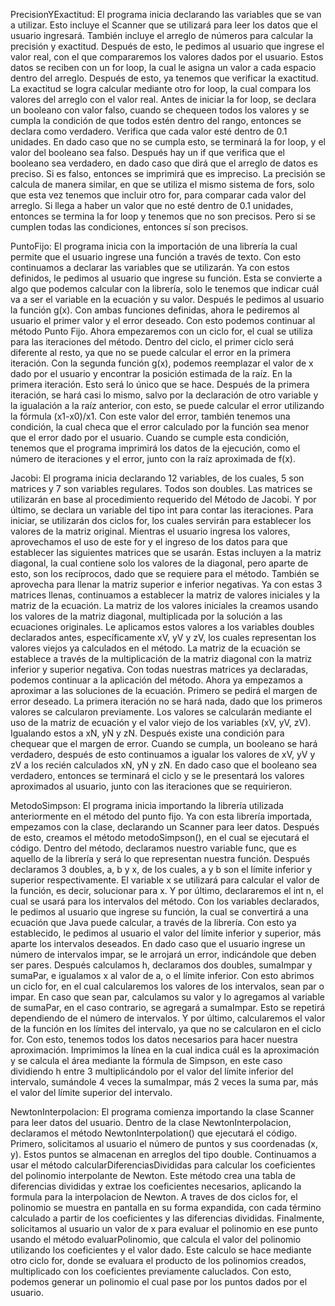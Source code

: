PrecisionYExactitud:
El programa inicia declarando las variables que se van a utilizar. Esto incluye el Scanner que se utilizará para leer los datos que el usuario ingresará. También incluye el arreglo de números para calcular la precisión y exactitud. Después de esto, le pedimos al usuario que ingrese el valor real, con el que compararemos los valores dados por el usuario. Estos datos se reciben con un for loop, la cual le asigna un valor a cada espacio dentro del arreglo. Después de esto, ya tenemos que verificar la exactitud. La exactitud se logra calcular mediante otro for loop, la cual compara los valores del arreglo con el valor real. Antes de iniciar la for loop, se declara un booleano con valor falso, cuando se chequeen todos los valores y se cumpla la condición de que todos estén dentro del rango, entonces se declara como verdadero. Verifica que cada valor esté dentro de 0.1 unidades. En dado caso que no se cumpla esto, se terminará la for loop, y el valor del booleano sea falso. Después hay un if que verifica que el booleano sea verdadero, en dado caso que dirá que el arreglo de datos es preciso. Si es falso, entonces se imprimirá que es impreciso. La precisión se calcula de manera similar, en que se utiliza el mismo sistema de fors, solo que esta vez tenemos que incluir otro for, para comparar cada valor del arreglo. Si llega a haber un valor que no esté dentro de 0.1 unidades, entonces se termina la for loop y tenemos que no son precisos. Pero si se cumplen todas las condiciones, entonces sí son precisos.

PuntoFijo:
El programa inicia con la importación de una librería la cual permite que el usuario ingrese una función a través de texto. Con esto continuamos a declarar las variables que se utilizarán. Ya con estos definidos, le pedimos al usuario que ingrese su función. Esta se convierte a algo que podemos calcular con la librería, solo le tenemos que indicar cuál va a ser el variable en la ecuación y su valor. Después le pedimos al usuario la función g(x). Con ambas funciones definidas, ahora le pediremos al usuario el primer valor y el error deseado. Con esto podemos continuar al método Punto Fijo. Ahora empezaremos con un ciclo for, el cual se utiliza para las iteraciones del método. Dentro del ciclo, el primer ciclo será diferente al resto, ya que no se puede calcular el error en la primera iteración. Con la segunda función g(x), podemos reemplazar el valor de x dado por el usuario y encontrar la posición estimada de la raíz. En la primera iteración. Esto será lo único que se hace. Después de la primera iteración, se hará casi lo mismo, salvo por la declaración de otro variable y la igualación a la raíz anterior, con esto, se puede calcular el error utilizando la fórmula (x1-x0)/x1. Con este valor del error, también tenemos una condición, la cual checa que el error calculado por la función sea menor que el error dado por el usuario. Cuando se cumple esta condición, tenemos que el programa imprimirá los datos de la ejecución, como el número de iteraciones y el error, junto con la raíz aproximada de f(x).

Jacobi:
El programa inicia declarando 12 variables, de los cuales, 5 son matrices y 7 son variables regulares. Todos son doubles. Las matrices se utilizarán en base al procedimiento requerido del Método de Jacobi. Y por último, se declara un variable del tipo int para contar las iteraciones. Para iniciar, se utilizarán dos ciclos for, los cuales servirán para establecer los valores de la matriz original. Mientras el usuario ingresa los valores, aprovechamos el uso de este for y el ingreso de los datos para que establecer las siguientes matrices que se usarán. Estas incluyen a la matriz diagonal, la cual contiene solo los valores de la diagonal, pero aparte de esto, son los recíprocos, dado que se requiere para el método. También se aprovecha para llenar la matriz superior e inferior negativas. Ya con estas 3 matrices llenas, continuamos a establecer la matriz de valores iniciales y la matriz de la ecuación. La matriz de los valores iniciales la creamos usando los valores de la matriz diagonal, multiplicada por la solución a las ecuaciones originales. Le aplicamos estos valores a los variables doubles declarados antes, específicamente xV, yV y zV, los cuales representan los valores viejos ya calculados en el método. La matriz de la ecuación se establece a través de la multiplicación de la matriz diagonal con la matriz inferior y superior negativa. Con todas nuestras matrices ya declaradas, podemos continuar a la aplicación del método. Ahora ya empezamos a aproximar a las soluciones de la ecuación. Primero se pedirá el margen de error deseado. La primera iteración no se hará nada, dado que los primeros valores se calcularon previamente. Los valores se calcularán mediante el uso de la matriz de ecuación y el valor viejo de los variables (xV, yV, zV). Igualando estos a xN, yN y zN. Después existe una condición para chequear que el margen de error. Cuando se cumpla, un booleano se hará verdadero, después de esto continuamos a igualar los valores de xV, yV y zV a los recién calculados xN, yN y zN. En dado caso que el booleano sea verdadero, entonces se terminará el ciclo y se le presentará los valores aproximados al usuario, junto con las iteraciones que se requirieron.

MetodoSimpson:
El programa inicia importando la librería utilizada anteriormente en el método del punto fijo. Ya con esta librería importada, empezamos con la clase, declarando un Scanner para leer datos. Después de esto, creamos el método metodoSimpson(), en el cual se ejecutará el código. Dentro del método, declaramos nuestro variable func, que es aquello de la librería y será lo que representan nuestra función. Después declaramos 3 doubles, a, b y x, de los cuales, a y b son el límite inferior y superior respectivamente. El variable x se utilizará para calcular el valor de la función, es decir, solucionar para x. Y por último, declararemos el int n, el cual se usará para los intervalos del método. Con los variables declarados, le pedimos al usuario que ingrese su función, la cual se convertirá a una ecuación que Java puede calcular, a través de la librería. Con esto ya establecido, le pedimos al usuario el valor del límite inferior y superior, más aparte los intervalos deseados. En dado caso que el usuario ingrese un número de intervalos impar, se le arrojará un error, indicándole que deben ser pares. Después calculamos h, declaramos dos doubles, sumaImpar y sumaPar, e igualamos x al valor de a, o el límite inferior. Con esto abrimos un ciclo for, en el cual calcularemos los valores de los intervalos, sean par o impar. En caso que sean par, calculamos su valor y lo agregamos al variable de sumaPar, en el caso contrario, se agregará a sumaImpar. Esto se repetirá dependiendo de el número de intervalos. Y por último, calcularemos el valor de la función en los límites del intervalo, ya que no se calcularon en el ciclo for. Con esto, tenemos todos los datos necesarios para hacer nuestra aproximación. Imprimimos la línea en la cual indica cuál es la aproximación y se calcula el área mediante la fórmula de Simpson, en este caso dividiendo h entre 3 multiplicándolo por el valor del límite inferior del intervalo, sumándole 4 veces la sumaImpar, más 2 veces la suma par, más el valor del límite superior del intervalo.

NewtonInterpolacion:
El programa comienza importando la clase Scanner para leer datos del usuario. Dentro de la clase NewtonInterpolacion, declaramos el método NewtonInterpolation() que ejecutará el código. Primero, solicitamos al usuario el número de puntos y sus coordenadas (x, y). Estos puntos se almacenan en arreglos del tipo double. Continuamos a usar el método calcularDiferenciasDivididas para calcular los coeficientes del polinomio interpolante de Newton. Este método crea una tabla de diferencias divididas y extrae los coeficientes necesarios, aplicando la formula para la interpolacion de Newton. A traves de dos ciclos for, el polinomio se muestra en pantalla en su forma expandida, con cada término calculado a partir de los coeficientes y las diferencias divididas. Finalmente, solicitamos al usuario un valor de x para evaluar el polinomio en ese punto usando el método evaluarPolinomio, que calcula el valor del polinomio utilizando los coeficientes y el valor dado. Este calculo se hace mediante otro ciclo for, donde se evaluara el producto de los polinomios creados, multiplicado con los coeficientes previamente caluclados. Con esto, podemos generar un polinomio el cual pase por los puntos dados por el usuario.
